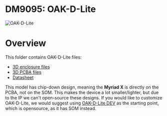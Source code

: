 # DM9095: OAK-D-Lite

![OAK-D-Lite](https://docs.luxonis.com/projects/hardware/en/latest/_images/oak_d_lite_en.png)

# Overview

This folder contains OAK-D-Lite files:

- [3D enclosure files](Mechanical)
- [3D PCBA files](3D_Models)
- [Datasheet](Datasheet)

This model has chip-down design, meaning the **Myriad X** is directly on the PCBA, not on the SOM. This makes the device a lot smaller/lighter, but due to the IP we can't open-source these designs. If you would like to customize OAK-D-Lite, we would suggest using [OAK-D-Lite DEV](https://github.com/luxonis/depthai-hardware/tree/master/DM1095_OAK-D-LITE-DEV_DepthAI_USB3C) as the starting point, which is opensource, as it has SOM instead.
